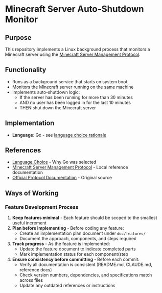 # Minecraft Server Auto-Shutdown Monitor

## Purpose
This repository implements a Linux background process that monitors a Minecraft server using the [Minecraft Server Management Protocol](https://minecraft.wiki/w/Minecraft_Server_Management_Protocol).

## Functionality
- Runs as a background service that starts on system boot
- Monitors the Minecraft server running on the same machine
- Implements auto-shutdown logic:
  - If the server has been running for more than 30 minutes
  - AND no user has been logged in for the last 10 minutes
  - THEN shut down the Minecraft server

## Implementation
- **Language**: Go - see [language choice rationale](doc/reference/language-choice.md)

## References
- [Language Choice](doc/reference/language-choice.md) - Why Go was selected
- [Minecraft Server Management Protocol](doc/reference/server-management-protocol.md) - Local reference documentation
- [Official Protocol Documentation](https://minecraft.wiki/w/Minecraft_Server_Management_Protocol) - Original source

## Ways of Working

### Feature Development Process
1. **Keep features minimal** - Each feature should be scoped to the smallest useful increment
2. **Plan before implementing** - Before coding any feature:
   - Create an implementation plan document under `doc/features/`
   - Document the approach, components, and steps required
3. **Track progress** - As the feature is implemented:
   - Update the feature document to indicate completed parts
   - Mark implementation status for each component/step
4. **Ensure consistency before committing** - Before each commit:
   - Verify all documentation is consistent (README.md, CLAUDE.md, reference docs)
   - Check version numbers, dependencies, and specifications match across files
   - Update any outdated references or instructions